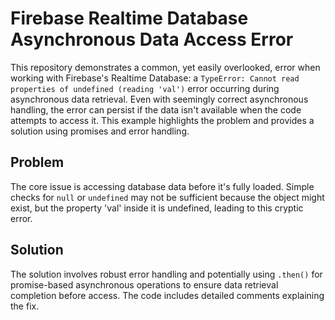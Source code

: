 # Firebase Realtime Database Asynchronous Data Access Error

This repository demonstrates a common, yet easily overlooked, error when working with Firebase's Realtime Database: a `TypeError: Cannot read properties of undefined (reading 'val')` error occurring during asynchronous data retrieval.  Even with seemingly correct asynchronous handling, the error can persist if the data isn't available when the code attempts to access it. This example highlights the problem and provides a solution using promises and error handling.

## Problem

The core issue is accessing database data before it's fully loaded.  Simple checks for `null` or `undefined` may not be sufficient because the object might exist, but the property 'val' inside it is undefined, leading to this cryptic error.

## Solution

The solution involves robust error handling and potentially using `.then()` for promise-based asynchronous operations to ensure data retrieval completion before access.  The code includes detailed comments explaining the fix.
